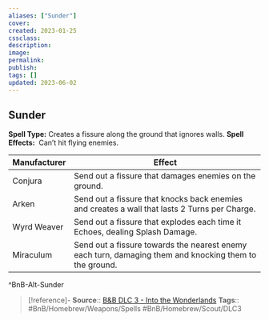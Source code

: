 ```yaml
---
aliases: ["Sunder"]
cover: 
created: 2023-01-25
cssclass: 
description: 
image: 
permalink: 
publish: 
tags: []
updated: 2023-06-02
---
```


## Sunder

**Spell Type:** Creates a fissure along the ground that ignores walls.
**Spell Effects:**  Can’t hit flying enemies.

| Manufacturer | Effect |
|---|---|
| Conjura | Send out a fissure that damages enemies on the ground. |
| Arken | Send out a fissure that knocks back enemies and creates a wall that lasts 2 Turns per Charge. |
| Wyrd Weaver | Send out a fissure that explodes each time it Echoes, dealing Splash Damage. |
| Miraculum | Send out a fissure towards the nearest enemy each turn, damaging them and knocking them to the ground. |
^BnB-Alt-Sunder

> [!reference]-
> **Source**:: [B&B DLC 3 - Into the Wonderlands](https://docs.google.com/document/d/1MLOgrWwcLNTnP9PuXrKiLImy7SUh4hXO8arVUAlmdp0/edit)
> **Tags**:: #BnB/Homebrew/Weapons/Spells #BnB/Homebrew/Scout/DLC3 
